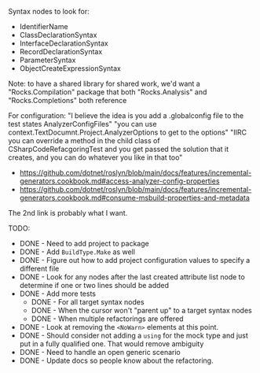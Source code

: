 Syntax nodes to look for:

* IdentifierName
* ClassDeclarationSyntax
* InterfaceDeclarationSyntax
* RecordDeclarationSyntax
* ParameterSyntax
* ObjectCreateExpressionSyntax

Note: to have a shared library for shared work, we'd want a "Rocks.Compilation" package that both "Rocks.Analysis" and "Rocks.Completions" both reference

For configuration:
"I believe the idea is you add a .globalconfig file to the test states AnalyzerConfigFiles"
"you can use context.TextDocumnt.Project.AnalyzerOptions to get to the options"
"IIRC you can override a method in the child class of CSharpCodeRefacgoringTest and you get passed the solution that it creates, and you can do whatever you like in that too"

* https://github.com/dotnet/roslyn/blob/main/docs/features/incremental-generators.cookbook.md#access-analyzer-config-properties
* https://github.com/dotnet/roslyn/blob/main/docs/features/incremental-generators.cookbook.md#consume-msbuild-properties-and-metadata

The 2nd link is probably what I want.

TODO:
* DONE - Need to add project to package
* DONE - Add `BuildType.Make` as well
* DONE - Figure out how to add project configuration values to specify a different file
* DONE - Look for any nodes after the last created attribute list node to determine if one or two lines should be added
* DONE - Add more tests
    * DONE - For all target syntax nodes
    * DONE - When the cursor won't "parent up" to a target syntax nodes
    * DONE - When multiple refactorings are offered
* DONE - Look at removing the `<NoWarn>` elements at this point.
* DONE - Should consider not adding a `using` for the mock type and just put in a fully qualified one. That would remove ambiguity
* DONE - Need to handle an open generic scenario
* DONE - Update docs so people know about the refactoring.
